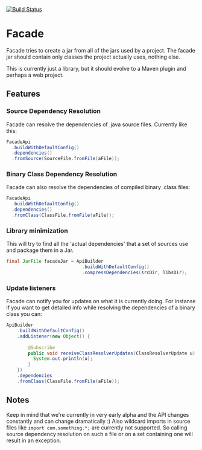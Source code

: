 [![Build Status](https://travis-ci.org/ayld/Facade.png?branch=master)](https://travis-ci.org/ayld/Facade)

Facade
======

Facade tries to create a jar from all of the jars used by a project.
The facade jar should contain only classes the project actually uses, nothing else.

This is currently just a library, but it should evolve to a Maven plugin and perhaps a web project.

## Features

### Source Dependency Resolution

Facade can resolve the dependencies of .java source files. 
Currently like this:

```java
FacadeApi
  .buildWithDefaultConfig()
  .dependencies()
  .fromSource(SourceFile.fromFile(aFile));
```

### Binary Class Dependency Resolution

Facade can also resolve the dependencies of compiled binary .class files:

```java
FacadeApi
  .buildWithDefaultConfig()
  .dependencies()
  .fromClass(ClassFile.fromFile(aFile));
```

### Library minimization

This will try to find all the 'actual dependencies' that a set of sources use and package them in a Jar.

```java
final JarFile facadeJar = ApiBuilder
                            .buildWithDefaultConfig()
                            .compressDependencies(srcDir, libsDir);
```

### Update listeners

Facade can notify you for updates on what it is currently doing. For instanse if you want to get detailed info while 
resolving the dependencies of a binary class you can:

```java
ApiBuilder
	.buildWithDefaultConfig()
	.addListener(new Object() {
	
		@Subscribe
		public void receiveClassResolverUpdates(ClassResolverUpdate u) {
		  System.out.println(u);
		}
	})
	.dependencies
	.fromClass(ClassFile.fromFile(aFile));
```



## Notes

Keep in mind that we're currently in very early alpha and the API changes constantly and can change dramatically :)
Also wildcard imports in source files like `import com.something.*;` are currently not supported. So calling source
dependency resolution on such a file or on a set containing one will result in an exception.
